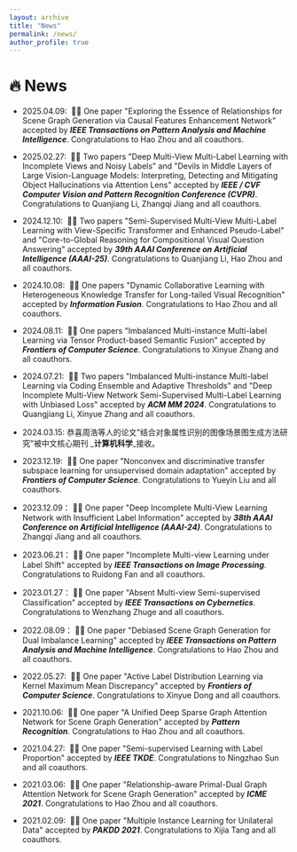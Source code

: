```yaml
---
layout: archive
title: "News"
permalink: /news/
author_profile: true
---
```


# 🔥 News

* 2025.04.09: &nbsp;🎉🎉 One paper "Exploring the Essence of Relationships for Scene Graph Generation via Causal Features Enhancement Network" accepted by _**IEEE Transactions on Pattern Analysis and Machine Intelligence**_. Congratulations to Hao Zhou and all coauthors.

* 2025.02.27: &nbsp;🎉🎉 Two papers "Deep Multi-View Multi-Label Learning with Incomplete Views and Noisy Labels" and "Devils in Middle Layers of Large Vision-Language Models: Interpreting, Detecting and Mitigating Object Hallucinations via Attention Lens" accepted by _**IEEE / CVF Computer Vision and Pattern Recognition Conference (CVPR)**_. Congratulations to Quanjiang Li, Zhangqi Jiang and all coauthors.

* 2024.12.10: &nbsp;🎉🎉 Two papers "Semi-Supervised Multi-View Multi-Label Learning with View-Specific Transformer and Enhanced Pseudo-Label" and "Core-to-Global Reasoning for Compositional Visual Question Answering" accepted by _**39th AAAI Conference on Artificial Intelligence (AAAI-25)**_. Congratulations to Quanjiang Li, Hao Zhou and all coauthors.

* 2024.10.08: &nbsp;🎉🎉 One papers "Dynamic Collaborative Learning with Heterogeneous Knowledge Transfer for Long-tailed Visual Recognition" accepted by _**Information Fusion**_. Congratulations to Hao Zhou and all coauthors.

* 2024.08.11: &nbsp;🎉🎉 One papers "Imbalanced Multi-instance Multi-label Learning via Tensor Product-based Semantic Fusion" accepted by _**Frontiers of Computer Science**_. Congratulations to Xinyue Zhang and all coauthors.

* 2024.07.21: &nbsp;🎉🎉 Two papers "Imbalanced Multi-instance Multi-label Learning via Coding Ensemble and Adaptive Thresholds" and "Deep Incomplete Multi-View Network Semi-Supervised Multi-Label Learning with Unbiased Loss" accepted by _**ACM MM 2024**_. Congratulations to Quangjiang Li, Xinyue Zhang and all coauthors.

* 2024.03.15: 恭喜周浩等人的论文"结合对象属性识别的图像场景图生成方法研究"被中文核心期刊 _**计算机科学**_接收。

* 2023.12.19: &nbsp;🎉🎉 One paper "Nonconvex and discriminative transfer subspace learning for unsupervised domain adaptation" accepted by _**Frontiers of Computer Science**_. Congratulations to Yueyin Liu and all coauthors.

* 2023.12.09：&nbsp;🎉🎉 One paper "Deep Incomplete Multi-View Learning Network with Insufficient Label Information" accepted by _**38th AAAI Conference on Artificial Intelligence (AAAI-24)**_. Congratulations to Zhangqi Jiang and all coauthors.

* 2023.06.21：&nbsp;🎉🎉 One paper "Incomplete Multi-view Learning under Label Shift" accepted by _**IEEE Transactions on Image Processing**_. Congratulations to Ruidong Fan and all coauthors.

* 2023.01.27：&nbsp;🎉🎉 One paper "Absent Multi-view Semi-supervised Classification" accepted by _**IEEE Transactions on Cybernetics**_. Congratulations to Wenzhang Zhuge and all coauthors.

* 2022.08.09：&nbsp;🎉🎉 One paper "Debiased Scene Graph Generation for Dual Imbalance Learning" accepted by _**IEEE Transactions on Pattern Analysis and Machine Intelligence**_. Congratulations to Hao Zhou and all coauthors.

* 2022.05.27: &nbsp;🎉🎉 One paper "Active Label Distribution Learning via Kernel Maximum Mean Discrepancy" accepted by _**Frontiers of Computer Science**_. Congratulations to Xinyue Dong and all coauthors.
  
* 2021.10.06: &nbsp;🎉🎉 One paper "A Unified Deep Sparse Graph Attention Network for Scene Graph Generation" accepted by _**Pattern Recognition**_. Congratulations to Hao Zhou and all coauthors.

* 2021.04.27: &nbsp;🎉🎉 One paper "Semi-supervised Learning with Label Proportion" accepted by _**IEEE TKDE**_. Congratulations to Ningzhao Sun and all coauthors.

* 2021.03.06: &nbsp;🎉🎉 One paper "Relationship-aware Primal-Dual Graph Attention Network for Scene Graph Generation" accepted by _**ICME 2021**_. Congratulations to Hao Zhou and all coauthors.

* 2021.02.09: &nbsp;🎉🎉 One paper "Multiple Instance Learning for Unilateral Data" accepted by _**PAKDD 2021**_. Congratulations to Xijia Tang and all coauthors.